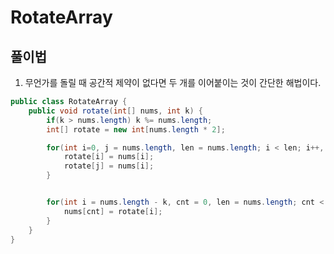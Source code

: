 # RotateArray

## 풀이법
1. 무언가를 돌릴 때 공간적 제약이 없다면 두 개를 이어붙이는 것이 간단한 해법이다.


```java
public class RotateArray {
    public void rotate(int[] nums, int k) {
        if(k > nums.length) k %= nums.length;
        int[] rotate = new int[nums.length * 2];

        for(int i=0, j = nums.length, len = nums.length; i < len; i++, j++){
            rotate[i] = nums[i];
            rotate[j] = nums[i];
        }


        for(int i = nums.length - k, cnt = 0, len = nums.length; cnt < len;i++, cnt++){
            nums[cnt] = rotate[i];
        }
    }
}


```